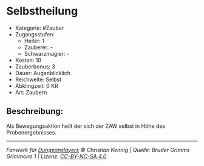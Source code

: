 # Selbstheilung

- Kategorie: #Zauber
- Zugangsstufen:
  - Heiler: 1
  - Zauberer: -
  - Schwarzmagier: -
- Kosten: 10
- Zauberbonus: 3
- Dauer: Augenblicklich
- Reichweite: Selbst
- Abklingzeit: 0 KR
- Art: Zaubern

## Beschreibung:

Als Bewegungsaktion heilt der sich der ZAW selbst in Höhe des Probenergebnisses.

---

_Fanwerk für [Dungeonslayers](https://www.dungeonslayers.net/) © Christian Kennig | Quelle: Bruder Grimms Grimmoire 1 | Lizenz: [CC-BY-NC-SA 4.0](https://creativecommons.org/licenses/by-nc-sa/4.0/deed.de)_
